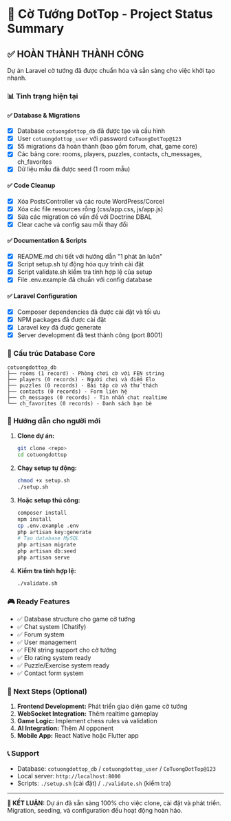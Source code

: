 # 🎯 Cờ Tướng DotTop - Project Status Summary

## ✅ HOÀN THÀNH THÀNH CÔNG

Dự án Laravel cờ tướng đã được chuẩn hóa và sẵn sàng cho việc khởi tạo nhanh.

### 📊 Tình trạng hiện tại

#### ✅ Database & Migrations
- [x] Database `cotuongdottop_db` đã được tạo và cấu hình
- [x] User `cotuongdottop_user` với password `CoTuongDotTop@123` 
- [x] 55 migrations đã hoàn thành (bao gồm forum, chat, game core)
- [x] Các bảng core: rooms, players, puzzles, contacts, ch_messages, ch_favorites
- [x] Dữ liệu mẫu đã được seed (1 room mẫu)

#### ✅ Code Cleanup
- [x] Xóa PostsController và các route WordPress/Corcel
- [x] Xóa các file resources rỗng (css/app.css, js/app.js)
- [x] Sửa các migration có vấn đề với Doctrine DBAL
- [x] Clear cache và config sau mỗi thay đổi

#### ✅ Documentation & Scripts
- [x] README.md chi tiết với hướng dẫn "1 phát ăn luôn"
- [x] Script setup.sh tự động hóa quy trình cài đặt
- [x] Script validate.sh kiểm tra tính hợp lệ của setup
- [x] File .env.example đã chuẩn với config database

#### ✅ Laravel Configuration
- [x] Composer dependencies đã được cài đặt và tối ưu
- [x] NPM packages đã được cài đặt
- [x] Laravel key đã được generate
- [x] Server development đã test thành công (port 8001)

### 📁 Cấu trúc Database Core

```
cotuongdottop_db
├── rooms (1 record) - Phòng chơi cờ với FEN string
├── players (0 records) - Người chơi và điểm Elo
├── puzzles (0 records) - Bài tập cờ và thử thách
├── contacts (0 records) - Form liên hệ
├── ch_messages (0 records) - Tin nhắn chat realtime
└── ch_favorites (0 records) - Danh sách bạn bè
```

### 🚀 Hướng dẫn cho người mới

1. **Clone dự án:**
   ```bash
   git clone <repo>
   cd cotuongdottop
   ```

2. **Chạy setup tự động:**
   ```bash
   chmod +x setup.sh
   ./setup.sh
   ```

3. **Hoặc setup thủ công:**
   ```bash
   composer install
   npm install
   cp .env.example .env
   php artisan key:generate
   # Tạo database MySQL
   php artisan migrate
   php artisan db:seed
   php artisan serve
   ```

4. **Kiểm tra tính hợp lệ:**
   ```bash
   ./validate.sh
   ```

### 🎮 Ready Features

- ✅ Database structure cho game cờ tướng
- ✅ Chat system (Chatify)
- ✅ Forum system
- ✅ User management
- ✅ FEN string support cho cờ tướng
- ✅ Elo rating system ready
- ✅ Puzzle/Exercise system ready
- ✅ Contact form system

### 🔄 Next Steps (Optional)

1. **Frontend Development:** Phát triển giao diện game cờ tướng
2. **WebSocket Integration:** Thêm realtime gameplay
3. **Game Logic:** Implement chess rules và validation
4. **AI Integration:** Thêm AI opponent
5. **Mobile App:** React Native hoặc Flutter app

### 📞 Support

- Database: `cotuongdottop_db` / `cotuongdottop_user` / `CoTuongDotTop@123`
- Local server: `http://localhost:8000`
- Scripts: `./setup.sh` (cài đặt) / `./validate.sh` (kiểm tra)

---

**🎯 KẾT LUẬN:** Dự án đã sẵn sàng 100% cho việc clone, cài đặt và phát triển. Migration, seeding, và configuration đều hoạt động hoàn hảo.
